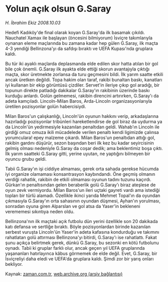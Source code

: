 # Yolun açık olsun G.Saray

*H. İbrahim Ekiz 2008.10.03*

<tr><td class="metin" colspan="2" style="padding-top: 20px; padding-left: 5px; padding-right: 10px;">Hedefi Kadıköy'de final olarak koyan G.Saray'da ilk basamak çıkıldı. Nauchatel Xamax ile başlayan (öncesini bilmiyorum) İsviçre takımlarıyla oynanan eleme maçlarında bu zamana kadar hep gülen G.Saray, ilk maçta 4-3 yendiği Bellinzona'yı da safdışı bıraktı ve UEFA Kupası'nda gruplara kaldı.</td></tr><tr><td class="metin" colspan="2" style="padding-top: 20px; padding-left: 5px; padding-right: 10px;"><p>Bu tür iki ayaklı maçlarda deplasmanda elde edilen skor hatta atılan bir gol bile çok önemli. G.Saray ilk ayakta elde ettiği skorun avantajıyla çıktığı maçta, skor üretmekte zorlansa da turu geçmesini bildi. İlk yarım saatte etkili ancak üretken değildi. Topa hakim olan taraf, rakibi bunaltan baskı, kanatları iyi kullanan bir ekip görüntüsü çizdiler. Servet'in ileriye çıkıp gol aradığı, bir topunun direkte patladığı dakikalar G.Saray'ın rakibinin üzerinde baskı kurduğu anlardı. Golün gelmemesi, rakibin direncini artırırken, G.Saray'ı da adeta kamçıladı. Lincoln-Milan Baros, Arda-Lincoln organizasyonlarıyla üretilen pozisyonlar golün habercisiydi.
<p>Milan Baros'un çalışkanlığı, Lincoln'ün oyunun hakkını verip, arkadaşlarına hazırladığı pozisyonlar tribünleri hareketlendirse de gol biraz da uydurma ya da Lincoln'ün yedirmesiyle kazanılan penaltıdan geldi. Wahab'ın Lincoln ile girdiği omuz omuza ikili mücadelede verilen penaltı kendi ligimizde çalınsa yorumculara! epey malzeme çıkardı. Milan Baros'un penaltıdan attığı gol, rakibin gardını düşürür, sezon başından beri ilk kez bu kadar seyircisinin gelmiş olması nedeniyle G.Saray da coşar dedik; ama beklentimiz boşa çıktı. İlk yarım saatteki G.Saray gitti, yerine uyutan, ne yaptığını bilmeyen bir oyuncu grubu geldi.
<p>Tabii G.Saray'ın işi ciddiye almaması, gerek orta sahada gerekse hücumda iyi organize olamaması konsantrasyon kaybındandı. Öne geçmiş olmanın verdiği rahatlık, rakibin de etkili olmaması oyunun tadını tuzunu kaçırdı. Gürkan'ın penaltısından gelen beraberlik golü G.Saray'ı biraz ateşlese de oyun zevk vermiyordu. Milan Baros'un ileri uçtaki gayreti vardı ama istediği topları bir türlü alamadı. Özellikle ikinci yarıda Mehmet Topal'ın da oyundan çıkmasıyla G.Saray'ın orta sahasının oyundan düşmesi, Ayhan'ın yorulması, sonradan oyuna giren Alparslan ve gol atsa da Yaser'in bekleneni verememesi sıkıntıya neden oldu. 
<p>Bellinzona'nın ilk maçtaki açık futbolu dün yerini özellikle son 20 dakikada katı defansa ve sertliğe bıraktı. Böyle pozisyonlardan birinde kazanılan serbest vuruşta Lincoln'ün Yaser'in adeta kafasına kondurduğu ve takımını rahatlatan golü attırması Bellinzona'yı bitirdi, G.Saray'ı ise rahatlattı. Fakat şunu açıkça belirtmek gerek, dünkü G.Saray, bu sezonki en kötü futbolunu oynadı. Tabii ki gruplar farklı olur, ancak geçen yıl UEFA gruplarında yaşananları hatırlayınca kâbus görmemek de elde değil. Evet, G.Saray, bir İsviçreliyi daha eledi ve UEFA'da gruplara kaldı. Şimdi zor bir yarış onları bekliyor.<br/></p></p></p></p></td></tr>

Kaynak: [zaman.com.tr](http://zaman.com.tr/yazar.do?yazino=745069), [web.archive.org (arşiv bağlantısı)](http://web.archive.org/web/20081017125941/http://www.zaman.com.tr:80/yazar.do?yazino=745069)
